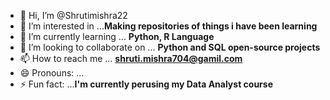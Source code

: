 - 👋 Hi, I’m @Shrutimishra22
- 👀 I’m interested in ...**Making repositories of things i have been learning**
- 🌱 I’m currently learning ... **Python, R Language**
- 💞️ I’m looking to collaborate on ... **Python and SQL open-source projects**
- 📫 How to reach me ... **shruti.mishra704@gamil.com**
- 😄 Pronouns: ...
- ⚡ Fun fact: ...**I'm currently perusing my Data Analyst course**

<!---
Shrutimishra22/Shrutimishra22 is a ✨ special ✨ repository because its `README.md` (this file) appears on your GitHub profile.
You can click the Preview link to take a look at your changes.
--->
